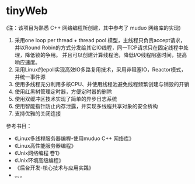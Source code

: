 # tinyWeb
(注：该项目为熟悉 C++ 网络编程所创建，其中参考了 muduo 网络库的实现)
1. 采用one loop per thread + thread pool 模型，主线程只负责accept请求，并以Round Robin的方式分发给其它IO线程，同一TCP请求只在固定线程中处理，降低锁的争用。
  并且可以创建计算线程池，降低I/O线程阻塞时间，提高响应速度。
2. 采用Linux的epoll实现高效IO多路复用技术，采用非阻塞IO，Reactor模式，并统一事件源
3. 使用多线程充分利用多核CPU、并使用线程池避免线程频繁创建与销毁的开销
4. 使用红黑树管理定时器，方便定时器的删除
5. 使用双缓冲区技术实现了简单的异步日志系统
6. 使用智能指针防止内存泄露，并实现多线程共享对象的安全析构
7. 支持优雅的关闭连接

参考书目：
- 《Linux多线程服务器编程-使用muduo C++ 网络库》
- 《Linux高性能服务器编程》
- 《Unix网络编程 卷1》
- 《Unix环境高级编程》
- 《后台开发-核心技术与应用实践》
- 。。。
